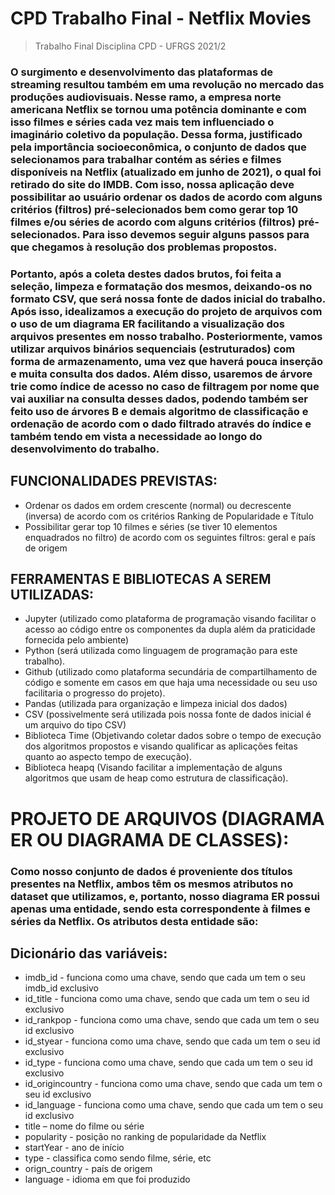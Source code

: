 <h1>CPD Trabalho Final - Netflix Movies</h1>

> Trabalho Final Disciplina CPD - UFRGS 2021/2

### O surgimento e desenvolvimento das plataformas de streaming resultou também em uma revolução no mercado das produções audiovisuais. Nesse ramo, a empresa norte americana Netflix se tornou uma potência dominante e com isso filmes e séries cada vez mais tem influenciado o imaginário coletivo da população. Dessa forma, justificado pela importância socioeconômica, o conjunto de dados que selecionamos para trabalhar contém as séries e filmes disponíveis na Netflix (atualizado em junho de 2021), o qual foi retirado do site do IMDB.  Com isso, nossa aplicação deve possibilitar ao usuário ordenar os dados de acordo com alguns critérios (filtros) pré-selecionados bem como gerar top 10 filmes e/ou séries de acordo com alguns critérios (filtros) pré-selecionados. Para isso devemos seguir alguns passos para que chegamos à resolução dos problemas propostos. 
### Portanto, após a coleta destes dados brutos, foi feita a seleção, limpeza e formatação dos mesmos, deixando-os no formato CSV, que será nossa fonte de dados inicial do trabalho. Após isso, idealizamos a execução do projeto de arquivos com o uso de um diagrama ER facilitando a visualização dos arquivos presentes em nosso trabalho. Posteriormente, vamos utilizar arquivos binários sequenciais (estruturados) com forma de armazenamento, uma vez que haverá pouca inserção e muita consulta dos dados. Além disso, usaremos de árvore trie como índice de acesso no caso de filtragem por nome que vai auxiliar na consulta desses dados, podendo também ser feito uso de árvores B e demais algoritmo de classificação e ordenação de acordo com o dado filtrado através do índice e também tendo em vista a necessidade ao longo do desenvolvimento do trabalho.

## FUNCIONALIDADES PREVISTAS:
+ Ordenar os dados em ordem crescente (normal) ou decrescente (inversa) de acordo com os critérios Ranking de Popularidade e Título 
+ Possibilitar gerar top 10 filmes e séries (se tiver 10 elementos enquadrados no filtro) de acordo com os seguintes filtros: geral e país de origem
  
## FERRAMENTAS E BIBLIOTECAS A SEREM UTILIZADAS:
+	Jupyter (utilizado como plataforma de programação visando facilitar o acesso ao código entre os componentes da dupla além da praticidade fornecida pelo ambiente)
+ Python (será utilizada como linguagem de programação para este trabalho).
+	Github (utilizado como plataforma secundária de compartilhamento de código e somente em casos em que haja uma necessidade ou seu uso facilitaria o progresso do projeto).
+	Pandas (utilizada para organização e limpeza inicial dos dados)
+	CSV (possivelmente será utilizada pois nossa fonte de dados inicial é um arquivo do tipo CSV)
+	Biblioteca Time (Objetivando coletar dados sobre o tempo de execução dos algoritmos propostos e visando qualificar as aplicações feitas quanto ao aspecto tempo de execução).
+	Biblioteca heapq (Visando facilitar a implementação de alguns algoritmos que usam de heap como estrutura de classificação).

<h1>PROJETO DE ARQUIVOS (DIAGRAMA ER OU DIAGRAMA DE CLASSES):</h1>
  
### Como nosso conjunto de dados é proveniente dos títulos presentes na Netflix, ambos têm os mesmos atributos no dataset que utilizamos, e, portanto, nosso diagrama ER possui apenas uma entidade, sendo esta correspondente à filmes e séries da Netflix.  Os atributos desta entidade são: 
## Dicionário das variáveis:
+	imdb_id  - funciona como uma chave, sendo que cada um tem o seu imdb_id exclusivo
+	id_title - funciona como uma chave, sendo que cada um tem o seu id exclusivo
+ id_rankpop - funciona como uma chave, sendo que cada um tem o seu id exclusivo
+ id_styear - funciona como uma chave, sendo que cada um tem o seu id exclusivo
+ id_type - funciona como uma chave, sendo que cada um tem o seu id exclusivo
+ id_origincountry - funciona como uma chave, sendo que cada um tem o seu id exclusivo
+ id_language - funciona como uma chave, sendo que cada um tem o seu id exclusivo
+	title – nome do filme ou série
+	popularity - posição no ranking de popularidade da Netflix
+	startYear - ano de início
+	type - classifica como sendo filme, série, etc
+	orign_country - país de origem
+	language - idioma em que foi produzido

